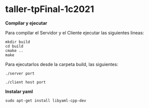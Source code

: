 # taller-tpFinal-1c2021


**Compilar y ejecutar**


Para compilar el Servidor y el Cliente ejecutar las siguientes lineas:

~~~{.bash}
mkdir build
cd build
cmake ..
make
~~~


Para ejecutarlos desde la carpeta build, las siguientes:

~~~{.bash}
./server port

./client host port
~~~


**Instalar yaml**

~~~{.bash}
sudo apt-get install libyaml-cpp-dev
~~~
